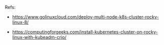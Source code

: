 Refs:

* https://www.golinuxcloud.com/deploy-multi-node-k8s-cluster-rocky-linux-8/

* https://computingforgeeks.com/install-kubernetes-cluster-on-rocky-linux-with-kubeadm-crio/